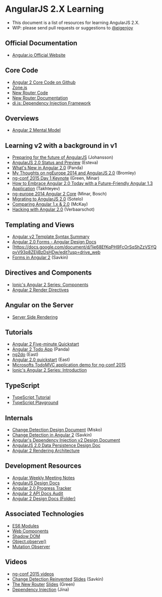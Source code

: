 AngularJS 2.X Learning
======================

* This document is a list of resources for learning AngularJS 2.X.
* WIP: please send pull requests or suggestions to [@eigenjoy](https://twitter.com/eigenjoy)

## Official Documentation
* [Angular.io Official Website](https://angular.io/)

## Core Code
* [Angular 2 Core Code on Github](https://github.com/angular/angular)
* [Zone.js](https://github.com/angular/zone.js)
* [New Router Code](https://github.com/angular/router)
* [New Router Documentation](https://angular.github.io/router/)
* [di.js: Dependency Injection Framework](https://github.com/angular/di.js)

## Overviews
* [Angular 2 Mental Model](https://docs.google.com/document/d/1f-xlfLRG4q9whXhnR2wgCQkb64CdWzW9I_sKKyNbbak/edit#heading=h.xgjl2srtytjt)

## Learning v2 with a background in v1
* [Preparing for the future of AngularJS](https://www.airpair.com/angularjs/posts/preparing-for-the-future-of-angularjs) (Johansson)
* [AngularJS 2.0 Status and Preview](http://ng-learn.org/2014/03/AngularJS-2-Status-Preview/) (Esteva)
* [What's New in Angular 2.0](http://www.sitepoint.com/whats-new-in-angularjs-2/) (Panda)
* [My Thoughts on ngEurope 2014 and AngularJS 2.0](http://www.michaelbromley.co.uk/blog/267/my-thoughts-on-ngeurope-2014-and-angularjs-2-0) (Bromley)
* [ng-conf 2015 Day 1 Keynote](https://docs.google.com/presentation/d/1d03YJ1gKhMZkV-87m9lsS_gnXASVDdSfYvuvzHIro6g/pub?start=false&loop=false&delayms=3000&slide=id.p) (Green, Minar)
* [How to Embrace Angular 2.0 Today with a Future-Friendly Angular 1.3 Application](http://rangle.io/blog/how-to-embrace-angular-2-today-with-future-friendly-angular-1-3/) (Takhteyev)
* [ng-europe 2014 Angular 2 Core](https://docs.google.com/presentation/d/1XQP0_NTzCUcFweauLlkZpbbhNVYbYy156oD--KLmXsk/preview?sle=true&slide=id.p) (Minar, Bosch)
* [Migrating to AngularJS 2.0](http://paislee.io/migrating-to-angularjs-2-0/) (Sotelo)
* [Comparing Angular 1.x & 2.0](http://shmck.com/comparing-angular-1-x-2-0/) (McKay)
* [Hacking with Angular 2.0](http://voorhoede.nl/blog/hacking-with-angular-2-0/) (Verbaarschot)

## Templating and Views
* [Angular v2 Template Syntax Summary](https://docs.google.com/document/d/1hymWCAhCYDWH2yHVmS4_Ep2puPyYoFVHtX01MHEA7M8/edit#heading=h.xgjl2srtytjt)
* [Angular 2.0 Forms - Angular Design Docs](https://docs.google.com/document/d/1US9h0ORqBltl71TlEU6s76ix8SUnOLE2jabHVg9xxEA/edit#heading=h.oisbys59gdxa)
* [https://docs.google.com/document/d/1je68EfKqPH9FcOrSqShZzVSYQpvV93p8ZEljBzDsHDw/edit?usp=drive_web
* [Forms in Angular 2](http://angularjs.blogspot.com/2015/03/forms-in-angular-2.html) (Savkin)

## Directives and Components
* [Ionic's Angular 2 Series: Components](http://blog.ionic.io/angular-2-series-components/)
* [Angular 2 Render Directives](https://docs.google.com/document/d/1SZBo9pzjt6RHoxQQ7F_IYvOv-CSC4v0r1rbCkSJYy_U/edit#heading=h.u4b60yc91a2t)

## Angular on the Server
* [Server Side Rendering](https://docs.google.com/document/d/1q6g9UlmEZDXgrkY88AJZ6MUrUxcnwhBGS0EXbVlYicY/edit)

## Tutorials
* [Angular 2 Five-minute Quickstart](https://angular.io/docs/js/latest/quickstart.html)
* [Angular 2 Todo App](http://www.htmlxprs.com/post/54/creating-a-super-simple-todo-app-using-angular-2-tutorial) (Panda)
* [ng2do](https://github.com/davideast/ng2do) (East)
* [Angular 2.0 quickstart](https://github.com/angular/quickstart) (East)
* [Microsofts TodoMVC application demo for ng-conf 2015](https://github.com/Microsoft/ngconf2015demo) 
* [Ionic's Angular 2 Series: Introduction](http://blog.ionic.io/angular-2-series-introduction/)

## TypeScript
* [TypeScript Tutorial](http://www.typescriptlang.org/Tutorial)
* [TypeScript Playground](http://www.typescriptlang.org/Playground)

## Internals
* [Change Detection Design Document](https://docs.google.com/document/d/10W46qDNO8Dl0Uye3QX0oUDPYAwaPl0qNy73TVLjd1WI/edit) (Misko)
* [Change Detection in Angular 2](http://victorsavkin.com/post/110170125256/change-detection-in-angular-2) (Savkin)
* [Angular's Dependency Injection v2 Design Document](https://docs.google.com/document/d/1fTR4TcTGbmExa5w2SRNAkM1fsB9kYeOvfuiI99FgR24/edit#heading=h.2e8op9ntdrm0)
* [AngularJS 2.0 Data Persistence Design Doc](https://docs.google.com/document/d/1DMacL7iwjSMPP0ytZfugpU4v0PWUK0BT6lhyaVEmlBQ/edit)
* [Angular 2 Rendering Architecture](https://docs.google.com/document/d/1M9FmT05Q6qpsjgvH1XvCm840yn2eWEg0PMskSQz7k4E/edit#heading=h.nhg64961z5gu)

## Development Resources
* [Angular Weekly Meeting Notes](https://docs.google.com/document/d/150lerb1LmNLuau_a_EznPV1I1UHMTbEl61t4hZ7ZpS0/edit)
* [AngularJS Design Docs](https://drive.google.com/drive/folders/0BxgtL8yFJbacUnUxc3l5aTZrbVk)
* [Angular 2.0 Progress Tracker](https://docs.google.com/spreadsheet/ccc?key=0AhgtL8yFJbacdEFmaUxJaEI0VVlPZDV5VE1Cd0wyTnc&usp=drive_web#gid=0)
* [Angular 2 API Docs Audit](https://docs.google.com/spreadsheets/d/1vzW_I3FuP8jHE5n2i7sFWQD9VII8vR6o7khg2p_c7ho/edit#gid=0)
* [Angular 2 Design Docs (Folder)](https://drive.google.com/drive/folders/0B7Ovm8bUYiUDR29iSkEyMk5pVUk)

## Associated Technologies
* [ES6 Modules](https://developer.mozilla.org/en-US/docs/Web/JavaScript/New_in_JavaScript/ECMAScript_6_support_in_Mozilla)
* [Web Components](http://webcomponents.org/)
* [Shadow DOM](http://www.w3.org/TR/shadow-dom/)
* [Object.observe()](http://www.html5rocks.com/en/tutorials/es7/observe/)
* [Mutation Observer](https://developer.mozilla.org/en/docs/Web/API/MutationObserver)

## Videos
* [ng-conf 2015 videos](http://www.ng-conf.org/)
* [Change Detection Reinvented](https://www.youtube.com/watch?v=jvKGQSFQf10&list=PLOETEcp3DkCoNnlhE-7fovYvqwVPrRiY7) [Slides](https://docs.google.com/presentation/d/12Y7FD_HJDCYSgj3Bvcd8FXH9y6UI9VfV5tsXPDiW2DE/edit#slide=id.g7a0f6ac65_2_0) (Savkin)
* [The New Router](https://www.youtube.com/watch?v=vecg70fPDFw&list=PLOETEcp3DkCoNnlhE-7fovYvqwVPrRiY7) [Slides](https://docs.google.com/presentation/d/1UtlOESedCKC1bHnx0F0w8LzFzVh4BOMr9g6GfCSR-Lw/edit) (Green)
* [Dependency Injection](https://www.youtube.com/watch?v=_OGGsf1ZXMs) (Jina)

